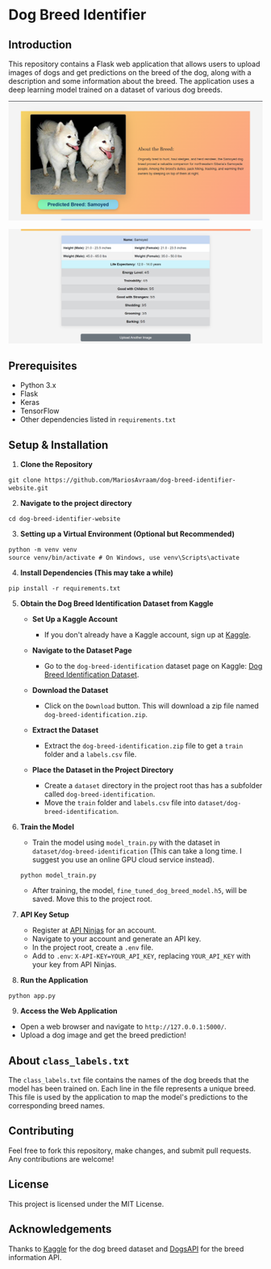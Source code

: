 # Dog Breed Identifier

## Introduction
This repository contains a Flask web application that allows users to upload images of dogs and get predictions on the breed of the dog, along with a description and some information about the breed. The application uses a deep learning model trained on a dataset of various dog breeds.

![Screenshot of website dog short text](static/images/dog_short_text_image.png)

![Screenshot of website dog general information](static/images/dog_general_info_image.png)

## Prerequisites
- Python 3.x
- Flask
- Keras
- TensorFlow
- Other dependencies listed in `requirements.txt`

## Setup & Installation

1. **Clone the Repository**
```
git clone https://github.com/MariosAvraam/dog-breed-identifier-website.git
```

2. **Navigate to the project directory**
```
cd dog-breed-identifier-website
```

3. **Setting up a Virtual Environment (Optional but Recommended)**
```
python -m venv venv
source venv/bin/activate # On Windows, use venv\Scripts\activate
```

4. **Install Dependencies (This may take a while)**
```
pip install -r requirements.txt
```


5. **Obtain the Dog Breed Identification Dataset from Kaggle**

   - **Set Up a Kaggle Account**
     - If you don't already have a Kaggle account, sign up at [Kaggle](https://www.kaggle.com/).

   - **Navigate to the Dataset Page**
     - Go to the `dog-breed-identification` dataset page on Kaggle: [Dog Breed Identification Dataset](https://www.kaggle.com/c/dog-breed-identification/data).

   - **Download the Dataset**
     - Click on the `Download` button. This will download a zip file named `dog-breed-identification.zip`.

   - **Extract the Dataset**
     - Extract the `dog-breed-identification.zip` file to get a `train` folder and a `labels.csv` file.

   - **Place the Dataset in the Project Directory**
     - Create a `dataset` directory in the project root thas has a subfolder called `dog-breed-identification`.
     - Move the `train` folder and `labels.csv` file into `dataset/dog-breed-identification`.

6. **Train the Model**
   - Train the model using `model_train.py` with the dataset in `dataset/dog-breed-identification` (This can take a long time. I suggest you use an online GPU cloud service instead).
   ```
   python model_train.py
   ```
   - After training, the model, `fine_tuned_dog_breed_model.h5`, will be saved. Move this to the project root.

7. **API Key Setup**
   - Register at [API Ninjas](https://api-ninjas.com/) for an account.
   - Navigate to your account and generate an API key.
   - In the project root, create a `.env` file.
   - Add to `.env`: `X-API-KEY=YOUR_API_KEY`, replacing `YOUR_API_KEY` with your key from API Ninjas.

8. **Run the Application**
```
python app.py
```

9. **Access the Web Application**
- Open a web browser and navigate to `http://127.0.0.1:5000/`.
- Upload a dog image and get the breed prediction!


## About `class_labels.txt`
The `class_labels.txt` file contains the names of the dog breeds that the model has been trained on. Each line in the file represents a unique breed. This file is used by the application to map the model's predictions to the corresponding breed names.

## Contributing
Feel free to fork this repository, make changes, and submit pull requests. Any contributions are welcome!

## License
This project is licensed under the MIT License.

## Acknowledgements
Thanks to [Kaggle](https://www.kaggle.com/c/dog-breed-identification) for the dog breed dataset and [DogsAPI](https://api-ninjas.com/api/dogs) for the breed information API.